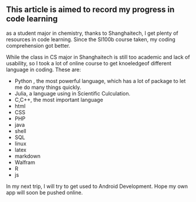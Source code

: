 ## This article is aimed to record my progress in code learning

as a student major in chemistry, thanks to Shanghaitech, I get plenty of resources in code learning. Since the SI100b course taken, my coding comprehension got better.

While the class in CS major in Shanghaitech  is still too academic and lack of usability, so I took a lot of online course to get knoeledgeof different language in coding. These are:

- Python , the most powerful language, which has a lot of package to let me do many things quickly.
- Julia, a language using in Scientific Culculation. 
- C,C++, the most important language
- html
- CSS
- PHP
- java
- shell
- SQL
- linux
- latex
- markdown
- Walfram
- R
- js

In my next trip, I will try to get used to Android Development. Hope my own app will soon be pushed online.
